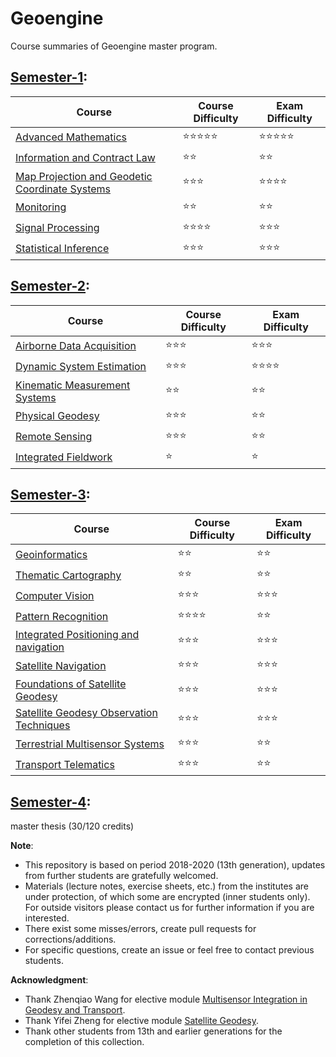# Geoengine

Course summaries of Geoengine master program.

## [Semester-1](./semester-1/):

| Course | Course Difficulty | Exam Difficulty |
| ------ | ----------------- | --------------- |
| [Advanced Mathematics](./semester-1/Advanced-Mathematics/) | ⭐️⭐️⭐️⭐️⭐️ | ⭐️⭐️⭐️⭐️⭐️ |
| [Information and Contract Law](./semester-1/Contract-Law/) | ⭐️⭐️ | ⭐️⭐️ |
| [Map Projection and Geodetic Coordinate Systems](./semester-1/Map-Projection/) | ⭐️⭐️⭐️ | ⭐️⭐️⭐️⭐️ |
| [Monitoring](./semester-1/Monitoring/) | ⭐️⭐️ | ⭐️⭐️ |
| [Signal Processing](./semester-1/Signal-processing/) | ⭐️⭐️⭐️⭐️ | ⭐️⭐️⭐️ |
| [Statistical Inference](./semester-1/Statistical-Inference/) | ⭐️⭐️⭐️ | ⭐️⭐️⭐ |

## [Semester-2](./semester-2/):

| Course | Course Difficulty | Exam Difficulty |
| ------ | ----------------- | --------------- |
| [Airborne Data Acquisition](./semester-2/Airborne-Data-Acquisition/) | ⭐️⭐️⭐ | ⭐️⭐️⭐ |
| [Dynamic System Estimation](./semester-2/Dynamic-System-Estimation/) | ⭐️⭐️⭐ | ⭐️⭐️⭐️⭐️ |
| [Kinematic Measurement Systems](./semester-2/Kinematic-Measurement-Systems/) | ⭐️⭐️ | ⭐️⭐️ |
| [Physical Geodesy](./semester-2/Physical-Geodesy/) | ⭐️⭐️⭐ | ⭐️⭐️ |
| [Remote Sensing](./semester-2/Remote-Sensing/) | ⭐️⭐️⭐ | ⭐️⭐️ |
| [Integrated Fieldwork](./semester-2/Integrated-Fieldwork/) | ⭐️ | ⭐️ |

## [Semester-3](./semester-3/):

| Course | Course Difficulty | Exam Difficulty |
| ------ | ----------------- | --------------- |
| [Geoinformatics](./semester-3/Geoinformatics/) | ⭐️⭐️ | ⭐️⭐️ |
| [Thematic Cartography](./semester-3/Thematic-Cartography/) | ⭐️⭐️ | ⭐️⭐️ |
| [Computer Vision](./semester-3/E-Computer-Vision-and-Pattern-Recognition/Computer-Vision/) | ⭐️⭐️⭐️ | ⭐️⭐️⭐️ |
| [Pattern Recognition](./semester-3/E-Computer-Vision-and-Pattern-Recognition/Pattern-Recognition/) | ⭐️⭐️⭐⭐ | ⭐️⭐️ |
| [Integrated Positioning and navigation](./semester-3/E-Navigation/Integrated-Positioning-and-Navigation/) | ⭐️⭐️⭐ | ⭐️⭐️⭐️ |
| [Satellite Navigation](./semester-3/E-Navigation/Satellite-Navigation/) | ⭐️⭐️⭐️ | ⭐️⭐️⭐️ |
| [Foundations of Satellite Geodesy](./semester-3/E-Satellite-Geodesy/Foundations-of-Satellite-Geodesy/) | ⭐️⭐️⭐ | ⭐️⭐️⭐ |
| [Satellite Geodesy Observation Techniques](./semester-3/E-Satellite-Geodesy/Satellite-Geodesy-Observation-Techniques/) | ⭐️⭐️⭐ | ⭐️⭐️⭐ |
| [Terrestrial Multisensor Systems](./semester-3/E-Multisensor-Integration-in-Geodesy-and-Transport/Terrestrial-Multisensor-Systems/) | ⭐️⭐️⭐ | ⭐️⭐️ |
| [Transport Telematics](./semester-3/E-Multisensor-Integration-in-Geodesy-and-Transport/Transport-Telematics/) | ⭐️⭐️⭐ | ⭐️⭐️ |

## [Semester-4](./semester-4/):

master thesis (30/120 credits) 
 
**Note**: 
* This repository is based on period 2018-2020 (13th generation), updates from further students are gratefully welcomed.
* Materials (lecture notes, exercise sheets, etc.) from the institutes are under protection, of which some are encrypted (inner students only). For outside visitors please contact us for further information if you are interested.
* There exist some misses/errors, create pull requests for corrections/additions.
* For specific questions, create an issue or feel free to contact previous students.

**Acknowledgment**: 
* Thank Zhenqiao Wang for elective module [Multisensor Integration in Geodesy and Transport](./semester-3/E-Multisensor-Integration-in-Geodesy-and-Transport/).
* Thank Yifei Zheng for elective module [Satellite Geodesy](./semester-3/E-Satellite-Geodesy/).
* Thank other students from 13th and earlier generations for the completion of this collection.

